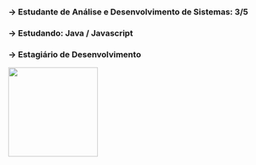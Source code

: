 ### -> Estudante de Análise e Desenvolvimento de Sistemas: 3/5
### -> Estudando: Java / Javascript
### -> Estagiário de Desenvolvimento


<img height="180em" src="https://github-readme-stats.vercel.app/api/top-langs/?username=JoaoLeo&layout=compact&langs_count=7&theme=tokyonight"/>
